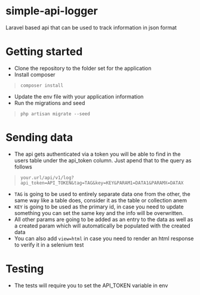 # simple-api-logger
Laravel based api that can be used to track information in json format

# Getting started

* Clone the repository to the folder set for the application
* Install composer
>`composer install`
* Update the env file with your application information
* Run the migrations and seed
>`php artisan migrate --seed`

# Sending data

* The api gets authenticated via a token you will be able to find in the users table under the api_token column. Just apend that to the query as follows
>`your.url/api/v1/log?api_token=API_TOKEN&tag=TAG&key=KEY&PARAM1=DATA1&PARAMX=DATAX`
* `TAG` is going to be used to entirely separate data one from the other, the same way like a table does, consider it as the table or collection anem
* `KEY` is going to be used as the primary id, in case you need to update something you can set the same key and the info will be overwritten.
* All other params are going to be added as an entry to the data as well as a created param which will automatically be populated with the created data
* You can also add `view=html` in case you need to render an html response to verify it in a selenium test

# Testing 

* The tests will require you to set the API_TOKEN variable in env
